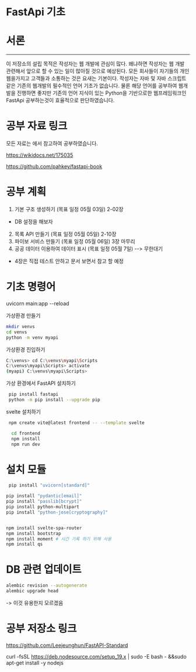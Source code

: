 # FastApi 기초

# 서론
--------------

이 저장소의 설립 목적은 작성자는 웹 개발에 관심이 많다.
왜냐하면 작성자는 웹 개발 관련해서 앞으로 할 수 있는 일이 많아질 것으로 예상된다. 모든 회사들이 자기들의 개인 웹을가지고 고객들과 소통하는 것은 요새는 기본이다. 
 작성자는 자바 및 자바 스크립트 같은 기존의 웹개발의 필수적인 언어 기초가 없습니다. 물론 해당 언어를 공부하여 웹개발을 진행하면 좋지만 기존의 언어 지식이 있는 Python을 기반으로한 웹프레임워크인 FastApi 공부하는것이 효율적으로 판단하였습니다. 

# 공부 자료 링크

모든 자료는 에서 참고하여 공부하였습니다.

https://wikidocs.net/175035

https://github.com/pahkey/fastapi-book


# 공부 계획
1. 기본 구조 생성하기 (목표 일정 05월 03일) 2-02장
- DB 설정을 해보자
2. 목록 API 만들기 (목표 일정 05월 05일)    2-10장
3. 파이보 서비스 만들기 (목표 일정 05월 06일) 3장 마무리
4. 공공 데이터 이용하여 데이터 표시 (목표 일정 05월 7일) --> 무한대기


* 4장은 직접 테스트 안하고 문서 보면서 참고 할 예정

# 기초 명령어
 uvicorn main:app --reload


가상환경 만들기
``` bash
mkdir venvs
cd venvs
python -m venv myapi
```

가상환경 진입하기
```bash
C:\venvs> cd C:\venvs\myapi\Scripts
C:\venvs\myapi\Scripts> activate
(myapi) C:\venvs\myapi\Scripts>
```

가상 환경에서 FastAPI 설치하기
```bash
 pip install fastapi
 python -m pip install --upgrade pip

```


svelte 설치하기
>
```bash
 npm create vite@latest frontend -- --template svelte

  cd frontend
  npm install
  npm run dev
```


# 설치 모듈

``` bash
 pip install "uvicorn[standard]"

pip install "pydantic[email]"
pip install "passlib[bcrypt]"
pip install python-multipart
pip install "python-jose[cryptography]"


npm install svelte-spa-router
npm install bootstrap
npm install moment # 시간 기록 하기 위해 사용
npm install qs
```

# DB 관련 업데이트
``` bash
alembic revision --autogenerate
alembic upgrade head
```
-> 이것 유용한지 모르겠음

# 공부 저장소 링크

https://github.com/Leejeunghun/FastAPI-Standard


curl -fsSL https://deb.nodesource.com/setup_19.x | sudo -E bash - &&sudo apt-get install -y nodejs
